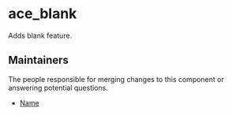 ace_blank
===================

Adds blank feature.


## Maintainers

The people responsible for merging changes to this component or answering potential questions.

- [Name](https://github.com/name)
